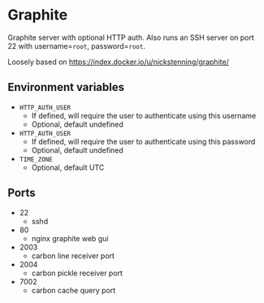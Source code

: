Graphite
========

Graphite server with optional HTTP auth. Also runs an SSH server on port 22 with username=`root`, password=`root`.

Loosely based on https://index.docker.io/u/nickstenning/graphite/

Environment variables
---------------------

* `HTTP_AUTH_USER`
  - If defined, will require the user to authenticate using this username
  - Optional, default undefined
* `HTTP_AUTH_USER`
  - If defined, will require the user to authenticate using this password
  - Optional, default undefined
* `TIME_ZONE`
  - Optional, default UTC

Ports
-----

* 22
  - sshd
* 80
  - nginx graphite web gui
* 2003
  - carbon line receiver port
* 2004
  - carbon pickle receiver port
* 7002
  - carbon cache query port
